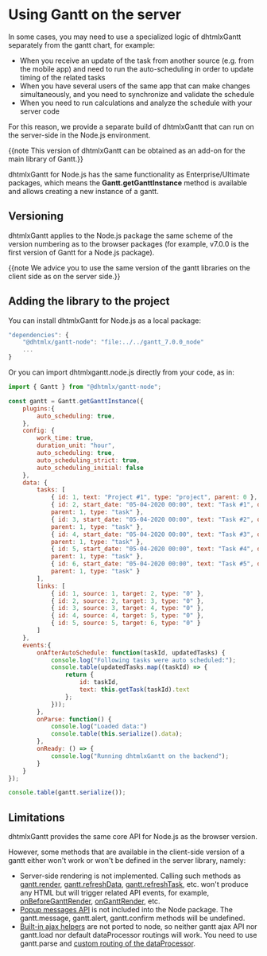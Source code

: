 Using Gantt on the server
=================================

In some cases, you may need to use a specialized logic of dhtmlxGantt separately from the gantt chart, for example:

- When you receive an update of the task from another source (e.g. from the mobile app) and need to run the auto-scheduling in order to update timing of the related tasks
- When you have several users of the same app that can make changes simultaneously, and you need to synchronize and validate the schedule
- When you need to run calculations and analyze the schedule with your server code

For this reason, we provide a separate build of dhtmlxGantt that can run on the server-side in the Node.js environment.

{{note This version of dhtmlxGantt can be obtained as an add-on for the main library of Gantt.}}

dhtmlxGantt for Node.js has the same functionality as Enterprise/Ultimate packages, which means the **Gantt.getGanttInstance** method is available and allows creating a new instance of a gantt.

Versioning
-------------------

dhtmlxGantt applies to the Node.js package the same scheme of the version numbering as to the browser packages (for example, v7.0.0 is the first version of Gantt for a Node.js package).

{{note We advice you to use the same version of the gantt libraries on the client side as on the server side.}}

Adding the library to the project
----------------------------------

You can install dhtmlxGantt for Node.js as a local package:

~~~js
"dependencies": {
    "@dhtmlx/gantt-node": "file:../../gantt_7.0.0_node"
    ...
}
~~~

Or you can import dhtmlxgantt.node.js directly from your code, as in:

~~~js
import { Gantt } from "@dhtmlx/gantt-node";

const gantt = Gantt.getGanttInstance({
	plugins:{
		auto_scheduling: true,
	},
	config: {
		work_time: true,
		duration_unit: "hour",
		auto_scheduling: true,
		auto_scheduling_strict: true,
		auto_scheduling_initial: false
	},
	data: {
		tasks: [
			{ id: 1, text: "Project #1", type: "project", parent: 0 },
			{ id: 2, start_date: "05-04-2020 00:00", text: "Task #1", duration: 1, 
            parent: 1, type: "task" },
			{ id: 3, start_date: "05-04-2020 00:00", text: "Task #2", duration: 3, 
            parent: 1, type: "task" },
			{ id: 4, start_date: "05-04-2020 00:00", text: "Task #3", duration: 3, 
            parent: 1, type: "task" },
			{ id: 5, start_date: "05-04-2020 00:00", text: "Task #4", duration: 3, 
            parent: 1, type: "task" },
			{ id: 6, start_date: "05-04-2020 00:00", text: "Task #5", duration: 1, 
            parent: 1, type: "task" }
		], 
		links: [
			{ id: 1, source: 1, target: 2, type: "0" },
			{ id: 2, source: 2, target: 3, type: "0" },
			{ id: 3, source: 3, target: 4, type: "0" },
			{ id: 4, source: 4, target: 5, type: "0" },
			{ id: 5, source: 5, target: 6, type: "0" }
		]
	},
	events:{
		onAfterAutoSchedule: function(taskId, updatedTasks) {
			console.log("Following tasks were auto scheduled:");
			console.table(updatedTasks.map((taskId) => {
				return {
					id: taskId,
					text: this.getTask(taskId).text
				};
			}));
		},
		onParse: function() {
			console.log("Loaded data:")
			console.table(this.serialize().data);
		},
		onReady: () => {
			console.log("Running dhtmlxGantt on the backend");
		}
	}
});

console.table(gantt.serialize());
~~~

Limitations
------------

dhtmlxGantt provides the same core API for Node.js as the browser version.

However, some methods that are available in the client-side version of a gantt either won't work or won't be defined in the server library, namely:

- Server-side rendering is not implemented. Calling such methods as [gantt.render](api/gantt_render.md), [gantt.refreshData](api/gantt_refreshdata.md), [gantt.refreshTask](api/gantt_refreshtask.md), etc. won't produce any HTML but will trigger related API events, for example, [onBeforeGanttRender](api/gantt_onbeforeganttrender_event.md), [onGanttRender](api/gantt_onganttrender_event.md), etc.
- [Popup messages API](desktop/message_boxes.md) is not included into the Node package. The gantt.message, gantt.alert, gantt.confirm methods will be undefined.
- [Built-in ajax helpers](api/gantt_ajax_other.md) are not ported to node, so neither gantt ajax API nor gantt.load nor default dataProcessor routings will work. You need to use gantt.parse and [custom routing of the dataProcessor](desktop/server_side.md#customrouting).